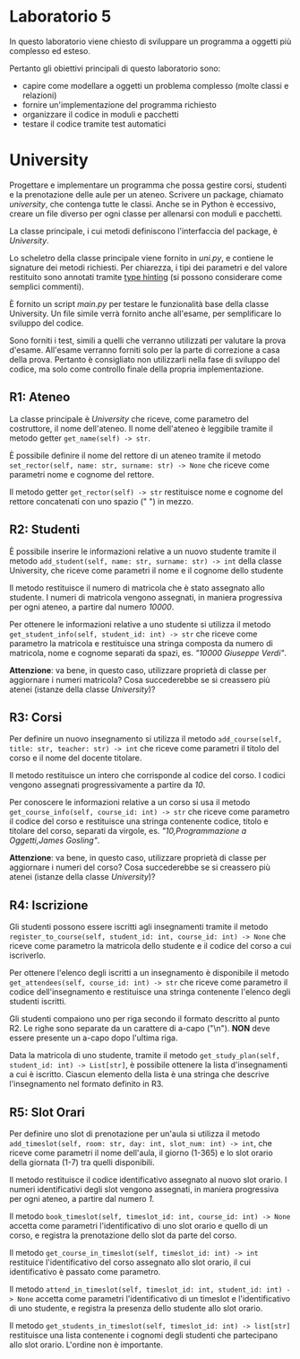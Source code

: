 # Laboratorio 5
In questo laboratorio viene chiesto di sviluppare un programma a oggetti più complesso ed esteso.

Pertanto gli obiettivi principali di questo laboratorio sono:
- capire come modellare a oggetti un problema complesso (molte classi e relazioni)
- fornire un'implementazione del programma richiesto
- organizzare il codice in moduli e pacchetti
- testare il codice tramite test automatici

# University
Progettare e implementare un programma che possa gestire corsi, studenti e la prenotazione delle aule per un ateneo.
Scrivere un package, chiamato *university*, che contenga tutte le classi.
Anche se in Python è eccessivo, creare un file diverso per ogni classe per allenarsi con moduli e pacchetti.

La classe principale, i cui metodi definiscono l'interfaccia del package, è *University*.

Lo scheletro della classe principale viene fornito in *uni.py*, e contiene le signature dei metodi richiesti.
Per chiarezza, i tipi dei parametri e del valore restituito sono annotati tramite [type hinting](https://realpython.com/python-type-checking/)
(si possono considerare come semplici commenti).

È fornito un script *main.py* per testare le funzionalità base della classe University.
Un file simile verrà fornito anche all'esame, per semplificare lo sviluppo del codice.

Sono forniti i test, simili a quelli che verranno utilizzati per valutare la prova d'esame.
All'esame verranno forniti solo per la parte di correzione a casa della prova.
Pertanto è consigliato non utilizzarli nella fase di sviluppo del codice,
ma solo come controllo finale della propria implementazione.

## R1: Ateneo
La classe principale è *University* che riceve, come parametro del costruttore, il nome dell'ateneo.
Il nome dell'ateneo è leggibile tramite il metodo getter ```get_name(self) -> str```.

È possibile definire il nome del rettore di un ateneo tramite il metodo ```set_rector(self, name: str, surname: str) -> None``` che riceve come parametri nome e cognome del rettore.

Il metodo getter ```get_rector(self) -> str``` restituisce nome e cognome del rettore concatenati con uno spazio (" ") in mezzo.

## R2: Studenti
È possibile inserire le informazioni relative a un nuovo studente tramite il metodo ```add_student(self, name: str, surname: str) -> int``` della classe University,
che riceve come parametri il nome e il cognome dello studente

Il metodo restituisce il numero di matricola che è stato assegnato allo studente.
I numeri di matricola vengono assegnati, in maniera progressiva per ogni ateneo, a partire dal numero *10000*.

Per ottenere le informazioni relative a uno studente si utilizza il metodo ```get_student_info(self, student_id: int) -> str``` che riceve come parametro la matricola
e restituisce una stringa composta da numero di matricola, nome e cognome separati da spazi, es. *"10000 Giuseppe Verdi"*.

**Attenzione**: va bene, in questo caso, utilizzare proprietà di classe per aggiornare i numeri matricola?
Cosa succederebbe se si creassero più atenei (istanze della classe *University*)?

## R3: Corsi
Per definire un nuovo insegnamento si utilizza il metodo ```add_course(self, title: str, teacher: str) -> int``` che riceve come parametri il titolo del corso e il nome del docente titolare. 

Il metodo restituisce un intero che corrisponde al codice del corso. I codici vengono assegnati progressivamente a partire da *10*.

Per conoscere le informazioni relative a un corso si usa il metodo ```get_course_info(self, course_id: int) -> str``` che riceve come parametro il codice del corso
e restituisce una stringa contenente codice, titolo e titolare del corso, separati da virgole, es. *"10,Programmazione a Oggetti,James Gosling"*.

**Attenzione**: va bene, in questo caso, utilizzare proprietà di classe per aggiornare i numeri del corso?
Cosa succederebbe se si creassero più atenei (istanze della classe *University*)?

## R4: Iscrizione
Gli studenti possono essere iscritti agli insegnamenti tramite il metodo ```register_to_course(self, student_id: int, course_id: int) -> None``` che riceve come parametro la matricola dello studente e il codice del corso a cui iscriverlo.

Per ottenere l'elenco degli iscritti a un insegnamento è disponibile il metodo ```get_attendees(self, course_id: int) -> str``` che riceve come parametro il codice dell'insegnamento e restituisce una stringa contenente l'elenco degli studenti iscritti.

Gli studenti compaiono uno per riga secondo il formato descritto al punto R2.
Le righe sono separate da un carattere di a-capo ("\n").
**NON** deve essere presente un a-capo dopo l'ultima riga.

Data la matricola di uno studente, tramite il metodo ```get_study_plan(self, student_id: int) -> List[str]```, è possibile ottenere la lista d'insegnamenti a cui è iscritto.
Ciascun elemento della lista è una stringa che descrive l'insegnamento nel formato definito in R3.

## R5: Slot Orari
Per definire uno slot di prenotazione per un'aula si utilizza il metodo ```add_timeslot(self, room: str, day: int, slot_num: int) -> int```, che riceve come parametri il nome dell'aula, il giorno (1-365) e lo slot orario della giornata (1-7) tra quelli disponibili.

Il metodo restituisce il codice identificativo assegnato al nuovo slot orario.
I numeri identificativi degli slot vengono assegnati, in maniera progressiva per ogni ateneo, a partire dal numero *1*.

Il metodo ```book_timeslot(self, timeslot_id: int, course_id: int) -> None``` accetta come parametri l'identificativo di uno slot orario e quello di un corso, e registra la prenotazione dello slot da parte del corso.

Il metodo ```get_course_in_timeslot(self, timeslot_id: int) -> int``` restituice l'identificativo del corso assegnato allo slot orario, il cui identificativo è passato come parametro.

Il metodo ```attend_in_timeslot(self, timeslot_id: int, student_id: int) -> None``` accetta come parametri l'identificativo di un timeslot e l'identificativo di uno studente, e registra la presenza dello studente allo slot orario.

Il metodo ```get_students_in_timeslot(self, timeslot_id: int) -> list[str]``` restituisce una lista contenente i cognomi degli studenti che partecipano allo slot orario. L'ordine non è importante.
